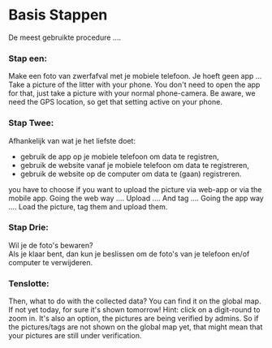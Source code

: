 # Basis Stappen

De meest gebruikte procedure ....

### Stap een:
Make een foto van zwerfafval met je mobiele telefoon. Je hoeft geen app ...
Take a picture of the litter with your phone. You don't need to open the app for that, just take a picture with your normal phone-camera.
Be aware, we need the GPS location, so get that setting active on your phone.

### Stap Twee:
Afhankelijk van wat je het liefste doet:

 -  gebruik de app op je mobiele telefoon om data te registren,
 -  gebruik de website vanaf je mobiele telefoon om data te registreren,
 -  gebruik de website op de computer om data te (gaan) registreren.

you have to choose if you want to upload the picture via web-app or via the mobile app.
Going the web way …. Upload …. And tag ….
Going the app way …. Load the picture, tag them and upload them.

### Stap Drie:
Wil je de foto's bewaren?<br />
Als je klaar bent, dan kun je beslissen om de foto's van je telefoon en/of computer te verwijderen.

### Tenslotte:
Then, what to do with the collected data? You can find it on the global map.
If not yet today, for sure it's shown tomorrow!
Hint: click on a digit-round to zoom in.
It's also an option, the pictures are being verified by admins. So if the pictures/tags are not shown on the global map yet, that might mean that your pictures are still under verification.